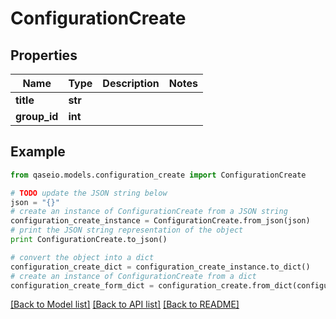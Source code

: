 # ConfigurationCreate


## Properties

Name | Type | Description | Notes
------------ | ------------- | ------------- | -------------
**title** | **str** |  | 
**group_id** | **int** |  | 

## Example

```python
from qaseio.models.configuration_create import ConfigurationCreate

# TODO update the JSON string below
json = "{}"
# create an instance of ConfigurationCreate from a JSON string
configuration_create_instance = ConfigurationCreate.from_json(json)
# print the JSON string representation of the object
print ConfigurationCreate.to_json()

# convert the object into a dict
configuration_create_dict = configuration_create_instance.to_dict()
# create an instance of ConfigurationCreate from a dict
configuration_create_form_dict = configuration_create.from_dict(configuration_create_dict)
```
[[Back to Model list]](../README.md#documentation-for-models) [[Back to API list]](../README.md#documentation-for-api-endpoints) [[Back to README]](../README.md)


